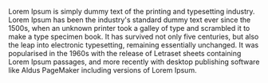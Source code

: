 Lorem Ipsum is simply dummy text of the printing and typesetting industry. 
Lorem Ipsum has been the industry's standard dummy text ever since the 1500s, 
when an unknown printer took a galley of type and scrambled it to make a 
type 
specimen book. It has survived not only five centuries, but also the leap 
into electronic typesetting, remaining essentially unchanged. 
It was popularised in the 1960s with the release of Letraset sheets 
containing Lorem Ipsum passages, and more recently with desktop 
publishing software like Aldus PageMaker including versions
 of Lorem Ipsum.
    